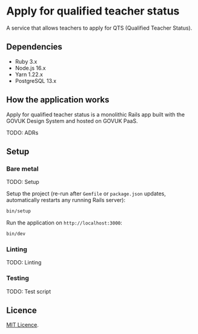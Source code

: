 # Apply for qualified teacher status

A service that allows teachers to apply for QTS (Qualified Teacher Status).

## Dependencies

- Ruby 3.x
- Node.js 16.x
- Yarn 1.22.x
- PostgreSQL 13.x

## How the application works

Apply for qualified teacher status is a monolithic Rails app built with the
GOVUK Design System and hosted on GOVUK PaaS.

TODO: ADRs

<!-- We keep track of architecture decisions in [Architecture Decision Records -->
<!-- (ADRs)](/adr/). -->

<!-- We use `rladr` to generate the boilerplate for new records: -->

<!-- ```bash -->
<!-- bin/bundle exec rladr new title -->
<!-- ``` -->

## Setup

### Bare metal

TODO: Setup

<!-- Install dependencies using your preferred method, using `asdf` or `rbenv` or -->
<!-- `nvm`. Example with `asdf`: -->

<!-- ```bash -->
<!-- # The first time -->
<!-- brew install asdf # Mac-specific -->
<!-- asdf plugin add ruby -->
<!-- asdf plugin add nodejs -->
<!-- asdf plugin add yarn -->
<!-- asdf plugin add postgres -->
<!-- asdf plugin add redis -->

<!-- # To install (or update, following a change to .tool-versions) -->
<!-- asdf install -->
<!-- ``` -->

<!-- If installing PostgreSQL via `asdf`, set up the `postgres` user: -->

<!-- ```bash -->
<!-- pg_ctl start -->
<!-- createdb default -->
<!-- psql -d default -->
<!-- > CREATE ROLE postgres LOGIN SUPERUSER; -->
<!-- ``` -->

<!-- You might also need to install `postgresql-libs`: -->

<!-- ```bash -->
<!-- sudo apt install libpq-dev -->
<!-- sudo yum install postgresql-devel -->
<!-- sudo zypper in postgresql-devel -->
<!-- sudo pacman -S postgresql-libs -->
<!-- ``` -->

<!-- If installing Redis, you'll need to start it in a separate terminal: -->

<!-- ```bash -->
<!-- redis-server -->
<!-- ``` -->

Setup the project (re-run after `Gemfile` or `package.json` updates,
automatically restarts any running Rails server):

```bash
bin/setup
```

Run the application on `http://localhost:3000`:

```bash
bin/dev
```

### Linting

TODO: Linting

<!-- To run the linters: -->

<!-- ```bash -->
<!-- bin/lint -->
<!-- ``` -->

### Testing

TODO: Test script

<!-- To run the tests: -->

<!-- ```bash -->
<!-- bin/test -->
<!-- ``` -->

## Licence

[MIT Licence](LICENCE).
